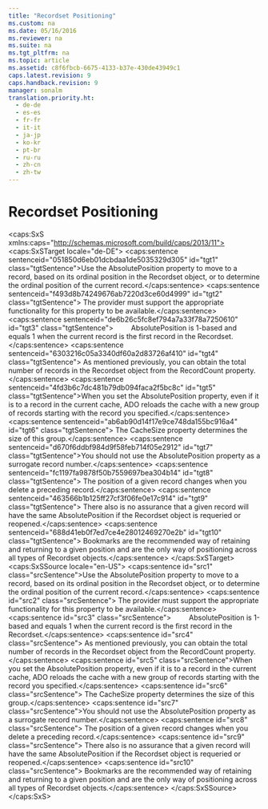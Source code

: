 ```yaml
---
title: "Recordset Positioning"
ms.custom: na
ms.date: 05/16/2016
ms.reviewer: na
ms.suite: na
ms.tgt_pltfrm: na
ms.topic: article
ms.assetid: c8f6fbcb-6675-4133-b37e-430de43949c1
caps.latest.revision: 9
caps.handback.revision: 9
manager: sonalm
translation.priority.ht: 
  - de-de
  - es-es
  - fr-fr
  - it-it
  - ja-jp
  - ko-kr
  - pt-br
  - ru-ru
  - zh-cn
  - zh-tw
---
```

# Recordset Positioning
<?xml version="1.0" encoding="utf-8"?>
<caps:SxS xmlns:caps="http://schemas.microsoft.com/build/caps/2013/11">
  <caps:SxSTarget locale="de-DE">
    <developerReferenceWithoutSyntaxDocument xsi:schemaLocation="http://ddue.schemas.microsoft.com/authoring/2003/5 http://dduestorage.blob.core.windows.net/ddueschema/developer.xsd" xmlns="http://ddue.schemas.microsoft.com/authoring/2003/5" xmlns:xlink="http://www.w3.org/1999/xlink" xmlns:xsi="http://www.w3.org/2001/XMLSchema-instance">
      <introduction>
        <para>
          <caps:sentence sentenceid="051850d6eb01dcbdaa1de5035329d305" id="tgt1" class="tgtSentence">Use the <legacyBold>AbsolutePosition</legacyBold> property to move to a record, based on its ordinal position in the <legacyBold>Recordset</legacyBold> object, or to determine the ordinal position of the current record.</caps:sentence>
          <caps:sentence sentenceid="f493d8b74249676ab7220d3ce60d4999" id="tgt2" class="tgtSentence"> The provider must support the appropriate functionality for this property to be available.</caps:sentence>
        </para>
        <para>
          <caps:sentence sentenceid="de6b26c5fc8ef794a7a33f78a7250610" id="tgt3" class="tgtSentence">         <legacyBold>AbsolutePosition</legacyBold> is 1-based and equals 1 when the current record is the first record in the <legacyBold>Recordset</legacyBold>.</caps:sentence>
          <caps:sentence sentenceid="6303216c05a3340df60a2d83726af410" id="tgt4" class="tgtSentence"> As mentioned previously, you can obtain the total number of records in the <legacyBold>Recordset</legacyBold> object from the <legacyBold>RecordCount</legacyBold> property.</caps:sentence>
        </para>
        <para>
          <caps:sentence sentenceid="4fd3b6c7dc481b79db094faca2f5bc8c" id="tgt5" class="tgtSentence">When you set the <legacyBold>AbsolutePosition</legacyBold> property, even if it is to a record in the current cache, ADO reloads the cache with a new group of records starting with the record you specified.</caps:sentence>
          <caps:sentence sentenceid="ab6ab90d14f17e9ce748da155bc916a4" id="tgt6" class="tgtSentence"> The <legacyBold>CacheSize</legacyBold> property determines the size of this group.</caps:sentence>
        </para>
        <alert class="note">
          <para>
            <caps:sentence sentenceid="d670f6ddbf984d9f58feb714f05e2912" id="tgt7" class="tgtSentence">You should not use the <legacyBold>AbsolutePosition</legacyBold> property as a surrogate record number.</caps:sentence>
            <caps:sentence sentenceid="fc1197fa9878f50b7559697bea304b14" id="tgt8" class="tgtSentence"> The position of a given record changes when you delete a preceding record.</caps:sentence>
            <caps:sentence sentenceid="463566b1b125ff27cf3f06fe0e17c914" id="tgt9" class="tgtSentence"> There also is no assurance that a given record will have the same <legacyBold>AbsolutePosition</legacyBold> if the <legacyBold>Recordset</legacyBold> object is requeried or reopened.</caps:sentence>
            <caps:sentence sentenceid="688d41eb0f7ed7ce4e28012469270e2b" id="tgt10" class="tgtSentence"> Bookmarks are the recommended way of retaining and returning to a given position and are the only way of positioning across all types of <legacyBold>Recordset</legacyBold> objects.</caps:sentence>
          </para>
        </alert>
      </introduction>
      <relatedTopics></relatedTopics>
    </developerReferenceWithoutSyntaxDocument>
  </caps:SxSTarget>
  <caps:SxSSource locale="en-US">
    <developerReferenceWithoutSyntaxDocument xsi:schemaLocation="http://ddue.schemas.microsoft.com/authoring/2003/5 http://dduestorage.blob.core.windows.net/ddueschema/developer.xsd" xmlns="http://ddue.schemas.microsoft.com/authoring/2003/5" xmlns:xlink="http://www.w3.org/1999/xlink" xmlns:xsi="http://www.w3.org/2001/XMLSchema-instance">
      <introduction>
        <para>
          <caps:sentence id="src1" class="srcSentence">Use the <legacyBold>AbsolutePosition</legacyBold> property to move to a record, based on its ordinal position in the <legacyBold>Recordset</legacyBold> object, or to determine the ordinal position of the current record.</caps:sentence>
          <caps:sentence id="src2" class="srcSentence"> The provider must support the appropriate functionality for this property to be available.</caps:sentence>
        </para>
        <para>
          <caps:sentence id="src3" class="srcSentence">         <legacyBold>AbsolutePosition</legacyBold> is 1-based and equals 1 when the current record is the first record in the <legacyBold>Recordset</legacyBold>.</caps:sentence>
          <caps:sentence id="src4" class="srcSentence"> As mentioned previously, you can obtain the total number of records in the <legacyBold>Recordset</legacyBold> object from the <legacyBold>RecordCount</legacyBold> property.</caps:sentence>
        </para>
        <para>
          <caps:sentence id="src5" class="srcSentence">When you set the <legacyBold>AbsolutePosition</legacyBold> property, even if it is to a record in the current cache, ADO reloads the cache with a new group of records starting with the record you specified.</caps:sentence>
          <caps:sentence id="src6" class="srcSentence"> The <legacyBold>CacheSize</legacyBold> property determines the size of this group.</caps:sentence>
        </para>
        <alert class="note">
          <para>
            <caps:sentence id="src7" class="srcSentence">You should not use the <legacyBold>AbsolutePosition</legacyBold> property as a surrogate record number.</caps:sentence>
            <caps:sentence id="src8" class="srcSentence"> The position of a given record changes when you delete a preceding record.</caps:sentence>
            <caps:sentence id="src9" class="srcSentence"> There also is no assurance that a given record will have the same <legacyBold>AbsolutePosition</legacyBold> if the <legacyBold>Recordset</legacyBold> object is requeried or reopened.</caps:sentence>
            <caps:sentence id="src10" class="srcSentence"> Bookmarks are the recommended way of retaining and returning to a given position and are the only way of positioning across all types of <legacyBold>Recordset</legacyBold> objects.</caps:sentence>
          </para>
        </alert>
      </introduction>
      <relatedTopics></relatedTopics>
    </developerReferenceWithoutSyntaxDocument>
  </caps:SxSSource>
</caps:SxS>
